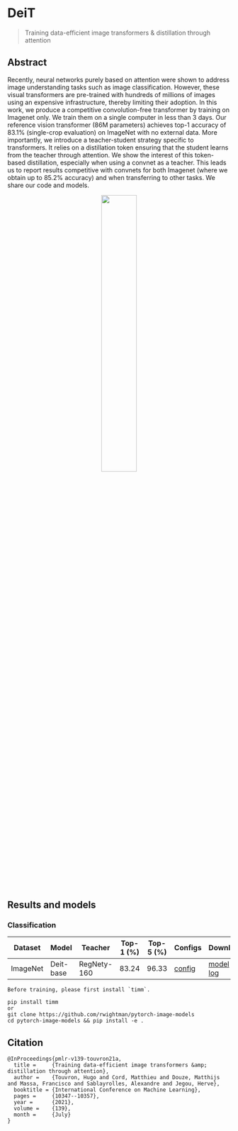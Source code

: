 # DeiT

> [](https://arxiv.org/abs/2012.12877)
> Training data-efficient image transformers & distillation through attention

<!-- [ALGORITHM] -->

## Abstract

Recently, neural networks purely based on attention were shown to address image understanding tasks such as image classification. However, these visual transformers are pre-trained with hundreds of millions of images using an expensive infrastructure, thereby limiting their adoption.   In this work, we produce a competitive convolution-free transformer by training on Imagenet only. We train them on a single computer in less than 3 days. Our reference vision transformer (86M parameters) achieves top-1 accuracy of 83.1% (single-crop evaluation) on ImageNet with no external data.   More importantly, we introduce a teacher-student strategy specific to transformers. It relies on a distillation token ensuring that the student learns from the teacher through attention. We show the interest of this token-based distillation, especially when using a convnet as a teacher. This leads us to report results competitive with convnets for both Imagenet (where we obtain up to 85.2% accuracy) and when transferring to other tasks. We share our code and models.

<div align=center>
<img src="https://user-images.githubusercontent.com/26739999/143225703-c287c29e-82c9-4c85-a366-dfae30d198cd.png" width="40%"/>
</div>

## Results and models

### Classification

| Dataset  | Model     | Teacher     | Top-1 (%) | Top-5 (%) | Configs                                          | Download                                                                                                                                                                                                                                                                |
| -------- | --------- | ----------- | --------- | --------- | ------------------------------------------------ | ----------------------------------------------------------------------------------------------------------------------------------------------------------------------------------------------------------------------------------------------------------------------- |
| ImageNet | Deit-base | RegNety-160 | 83.24     | 96.33     | [config](deit-base_regnety160_pt-16xb64_in1k.py) | [model](https://download.openmmlab.com/mmrazor/v1/deit/deit-base/deit-base_regnety160_pt-16xb64_in1k_20221011_113403-a67bf475.pth) \| [log](https://download.openmmlab.com/mmrazor/v1/deit/deit-base/deit-base_regnety160_pt-16xb64_in1k_20221011_113403-a67bf475.json) |

```{warning}
Before training, please first install `timm`.

pip install timm
or
git clone https://github.com/rwightman/pytorch-image-models
cd pytorch-image-models && pip install -e .
```

## Citation

```
@InProceedings{pmlr-v139-touvron21a,
  title =     {Training data-efficient image transformers &amp; distillation through attention},
  author =    {Touvron, Hugo and Cord, Matthieu and Douze, Matthijs and Massa, Francisco and Sablayrolles, Alexandre and Jegou, Herve},
  booktitle = {International Conference on Machine Learning},
  pages =     {10347--10357},
  year =      {2021},
  volume =    {139},
  month =     {July}
}
```
